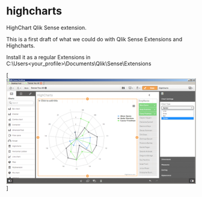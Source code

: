 highcharts
==========

HighChart Qlik Sense extension. 

This is a first draft of what we could do with Qlik Sense Extensions and Highcharts.

Install it as a regular Extensions in C:\Users\<your_profile>\Documents\Qlik\Sense\Extensions

[![](https://raw.githubusercontent.com/aalteirac/highcharts/master/img/screen.png)]
